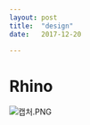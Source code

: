 ```yaml
---
layout: post
title:  "design"
date:   2017-12-20

---
```


# Rhino

![캡처.PNG](suzishin.github.io/캡처.PNG )
